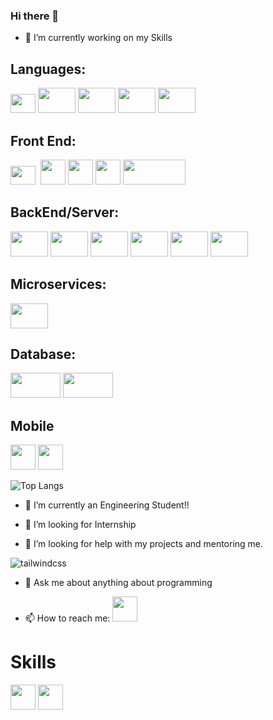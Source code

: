 ### Hi there 👋

- 🔭 I’m currently working on my Skills

 ## Languages:
<img src=https://user-images.githubusercontent.com/37974051/147884736-dc894b01-fcbd-4d19-94dc-125b45632fed.png height = "30" width="40"> <img src=https://user-images.githubusercontent.com/37974051/147884827-418270e8-1183-4f17-afcb-923352e5e1b5.png height = "40" width="60"> <img src = https://user-images.githubusercontent.com/37974051/147884966-4d597469-374b-41e0-900d-e987f3302582.png height = "40" width="60"> <img src = https://user-images.githubusercontent.com/37974051/147885037-3f4029cb-f282-45d7-83d7-195ecc92568a.png height = "40" width="60"> <img src = https://user-images.githubusercontent.com/37974051/147885079-8501855c-238d-42a5-9bff-d5f389e1cd3a.png height = "40" width ="60">

## Front End:
<img src=https://user-images.githubusercontent.com/37974051/148173573-f719434e-2402-4b80-9fb5-d635c279a486.png height = "30" width="40"> <img src=https://user-images.githubusercontent.com/37974051/148173620-a31ef003-d2b3-4999-8b6e-619cea4c612f.png height = "40" width="0"> <img src=https://user-images.githubusercontent.com/37974051/148174448-b02b70e8-be2b-46cf-b1e6-8c7b0f7a3287.jpg height = "40" width="40"> <img src=https://user-images.githubusercontent.com/37974051/148175113-c09258e7-f2d8-4653-bf25-7e58b5e8db4e.png height = "40" width="40"> <img src=https://user-images.githubusercontent.com/37974051/148175293-0d9c3573-5397-4c87-ab53-e5c2f58a5362.png height = "40" width="40"> <img src=https://user-images.githubusercontent.com/37974051/150398199-f5a31791-a6c0-44b4-a104-e6d2c174cdea.png height = "40" width="100">

## BackEnd/Server:
<img src=https://user-images.githubusercontent.com/37974051/148175484-e5f42bd0-ab0f-4911-9ae9-fafd7c224fec.png height = "40" width="60"> <img src=https://user-images.githubusercontent.com/37974051/148175515-016d5e04-ad7b-4120-b494-9befe28f09c5.png height = "40" width="60"> <img src=https://user-images.githubusercontent.com/37974051/148175502-958e3930-83de-4f7b-8689-b15777ea2457.png height = "40" width="60"> <img src=https://user-images.githubusercontent.com/37974051/148175606-3693adff-0884-42ec-88bc-9b45b25df8c9.png height = "40" width="60"> <img src=https://user-images.githubusercontent.com/37974051/150396864-10bdde7e-5140-450d-9886-10da55a8dff0.png height = "40" width="60"> <img src=https://user-images.githubusercontent.com/37974051/150396875-386db74c-02a7-41e7-be82-8aed60cc3e2a.png height = "40" width="60">

## Microservices:
<img src=https://user-images.githubusercontent.com/37974051/150396875-386db74c-02a7-41e7-be82-8aed60cc3e2a.png height = "40" width="60">

## Database:
 <img src=https://user-images.githubusercontent.com/37974051/148176288-db9747c5-d71d-46fc-8c7d-4f9236d58632.png height = "40" width="80"> <img src=https://user-images.githubusercontent.com/37974051/148176321-fd098107-4be2-4369-8136-c9d45166cb9e.png height = "40" width="80">

## Mobile
<img src=https://user-images.githubusercontent.com/37974051/148175113-c09258e7-f2d8-4653-bf25-7e58b5e8db4e.png height = "40" width="40"> <img src=https://user-images.githubusercontent.com/37974051/148175293-0d9c3573-5397-4c87-ab53-e5c2f58a5362.png height = "40" width="40"> 

![Top Langs](https://github-readme-stats.vercel.app/api/top-langs/?username=Chittadeep&theme=tokyonight)

- 🌱 I’m currently an Engineering Student!!

- 👯 I’m looking for Internship

- 🤔 I’m looking for help with my projects and mentoring me.

![tailwindcss](https://user-images.githubusercontent.com/37974051/150397662-c5694322-7b42-409d-9ad2-466589bb7bc0.png)

- 💬 Ask me about anything about programming


- 📫 How to reach me: <a href="https://www.linkedin.com/in/chittadeep-biswas/"><img src="https://user-images.githubusercontent.com/37974051/122538022-c6b3f200-d043-11eb-9f37-a0ba2f66826d.png" height = 40></a>


# Skills

<a href="https://auth.geeksforgeeks.org/user/mailchittadeep"><img src="https://user-images.githubusercontent.com/37974051/122600454-69449300-d08d-11eb-8ed9-4699cf6fc251.png" height = 40></a>
<a href="https://www.hackerrank.com/mailchittadeep?hr_r=1"><img src="https://user-images.githubusercontent.com/37974051/122600620-add02e80-d08d-11eb-84d5-7c55a793ab81.png" height = 40></a>

